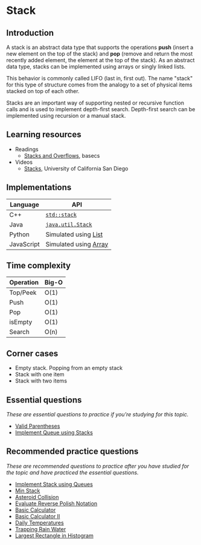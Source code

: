 # Stack

## Introduction

A stack is an abstract data type that supports the operations **push** (insert a new element on the top of the stack) and **pop** (remove and return the most recently added element, the element at the top of the stack). As an abstract data type, stacks can be implemented using arrays or singly linked lists.

This behavior is commonly called LIFO (last in, first out). The name "stack" for this type of structure comes from the analogy to a set of physical items stacked on top of each other.

Stacks are an important way of supporting nested or recursive function calls and is used to implement depth-first search. Depth-first search can be implemented using recursion or a manual stack.

## Learning resources

- Readings
    - [Stacks and Overflows](https://medium.com/basecs/stacks-and-overflows-dbcf7854dc67), basecs
- Videos
    - [Stacks](https://www.coursera.org/lecture/data-structures/stacks-UdKzQ), University of California San Diego

## Implementations

|Language|API|
|---|---|
|C++|[`std::stack`](https://docs.microsoft.com/en-us/cpp/standard-library/stack-class)|
|Java|[`java.util.Stack`](https://docs.oracle.com/javase/10/docs/api/java/util/Stack.html)|
|Python|Simulated using [List](https://docs.python.org/3/tutorial/datastructures.html)|
|JavaScript|Simulated using [Array](https://developer.mozilla.org/en-US/docs/Web/JavaScript/Reference/Global_Objects/Array)|

## Time complexity

|Operation|Big-O|
|---|---|
|Top/Peek|O(1)|
|Push|O(1)|
|Pop|O(1)|
|isEmpty|O(1)|
|Search|O(n)|

## Corner cases

- Empty stack. Popping from an empty stack
- Stack with one item
- Stack with two items

## Essential questions

_These are essential questions to practice if you're studying for this topic._

- [Valid Parentheses](https://leetcode.com/problems/valid-parentheses)
- [Implement Queue using Stacks](https://leetcode.com/problems/implement-queue-using-stacks)

## Recommended practice questions

_These are recommended questions to practice after you have studied for the topic and have practiced the essential questions._

- [Implement Stack using Queues](https://leetcode.com/problems/implement-stack-using-queues/)
- [Min Stack](https://leetcode.com/problems/min-stack)
- [Asteroid Collision](https://leetcode.com/problems/asteroid-collision)
- [Evaluate Reverse Polish Notation](https://leetcode.com/problems/evaluate-reverse-polish-notation)
- [Basic Calculator](https://leetcode.com/problems/basic-calculator)
- [Basic Calculator II](https://leetcode.com/problems/basic-calculator-ii)
- [Daily Temperatures](https://leetcode.com/problems/daily-temperatures)
- [Trapping Rain Water](https://leetcode.com/problems/trapping-rain-water)
- [Largest Rectangle in Histogram](https://leetcode.com/problems/largest-rectangle-in-histogram)
